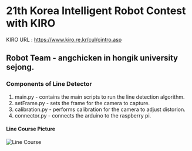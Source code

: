 # 21th Korea Intelligent Robot Contest with KIRO
KIRO URL : https://www.kiro.re.kr/cul/cintro.asp

## Robot Team - angchicken in hongik university sejong.

### Components of Line Detector
1. main.py - contains the main scripts to run the line detection algorithm.
2. setFrame.py - sets the frame for the camera to capture.
3. calibration.py - performs calibration for the camera to adjust distorion.
4. connector.py - connects the arduino to the raspberry pi.

#### Line Course Picture
![Line Course](https://user-images.githubusercontent.com/57977254/233562011-7e9de868-441a-4167-8785-a0a32d9365bc.jpg)
